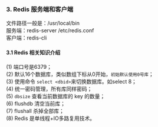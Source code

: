 ### 3. Redis 服务端和客户端
文件路径一般是：/usr/local/bin  
服务端：redis-server /etc/redis.conf  
客户端：redis-cli  
#### 3.1 Redis 相关知识介绍
(1) 端口号是6379；  
(2) 默认16个数据库，类似数组下标从0开始，`初始默认使用0号库`；  
(3) 使用命令 `select <dbid>`来切换数据库。如select 8；  
(4) 统一密码管理，所有库同样密码；  
(5) `dbsize` 查看当前数据库的 key 的数量；  
(6) flushdb 清空当前库；  
(7) flushall 杀掉全部库；  
(8) Redis 是单线程+IO多路复用技术。  